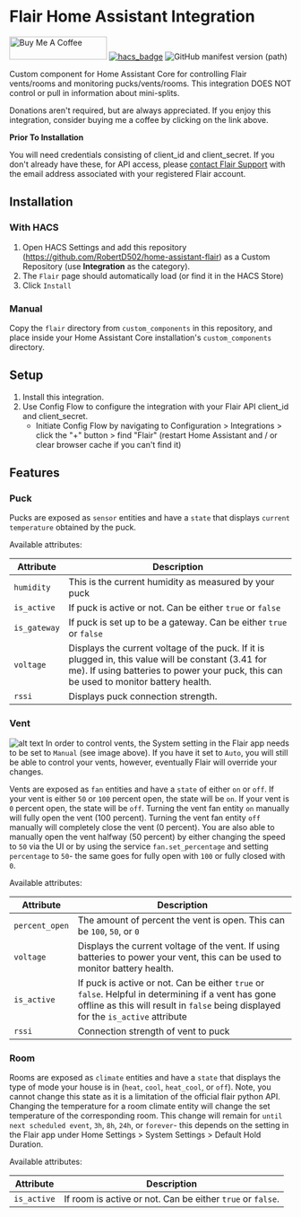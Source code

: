 # Flair Home Assistant Integration
<a href="https://www.buymeacoffee.com/RobertD502" target="_blank"><img src="https://cdn.buymeacoffee.com/buttons/default-orange.png" alt="Buy Me A Coffee" height="41" width="174"></a>
[![hacs_badge](https://img.shields.io/badge/HACS-Custom-orange.svg)](https://github.com/custom-components/hacs) ![GitHub manifest version (path)](https://img.shields.io/github/manifest-json/v/RobertD502/home-assistant-flair?filename=custom_components%2Fflair%2Fmanifest.json)

Custom component for Home Assistant Core for controlling Flair vents/rooms and monitoring pucks/vents/rooms. This integration DOES NOT control or pull in information about mini-splits.

Donations aren't required, but are always appreciated. If you enjoy this integration, consider buying me a coffee by clicking on the link above.

**Prior To Installation**

You will need credentials consisting of client_id and client_secret. If you don't already have these, for API access, please [contact Flair Support](https://support.flair.co/hc/en-us/requests/new) with the email address associated with your registered Flair account.

## Installation

### With HACS
1. Open HACS Settings and add this repository (https://github.com/RobertD502/home-assistant-flair)
as a Custom Repository (use **Integration** as the category).
2. The `Flair` page should automatically load (or find it in the HACS Store)
3. Click `Install`

### Manual
Copy the `flair` directory from `custom_components` in this repository,
and place inside your Home Assistant Core installation's `custom_components` directory.


## Setup
1. Install this integration.
2. Use Config Flow to configure the integration with your Flair API client_id and client_secret.
    * Initiate Config Flow by navigating to Configuration > Integrations > click the "+" button > find "Flair" (restart Home Assistant and / or clear browser cache if you can't find it)

## Features

### Puck
Pucks are exposed as `sensor` entities and have a `state` that displays `current temperature` obtained by the puck.

Available attributes:

| Attribute | Description |
| --- | --- |
| `humidity` | This is the current humidity as measured by your puck |
| `is_active` | If puck is active or not. Can be either `true` or `false` |
| `is_gateway` | If puck is set up to be a gateway. Can be either `true` or `false` |
| `voltage` | Displays the current voltage of the puck. If it is plugged in, this value will be constant (3.41 for me). If using batteries to power your puck, this can be used to monitor battery health. |
| `rssi` | Displays puck connection strength. |

### Vent
![alt text](https://github.com/RobertD502/home-assistant-flair/blob/main/images/flair_system_setting_smaller.png?raw=true)
In order to control vents, the System setting in the Flair app needs to be set to `Manual` (see image above). If you have it set to `Auto`, you will still be able to control your vents, however, eventually Flair will override your changes.

Vents are exposed as `fan` entities and have a `state` of either `on` or `off`. If your vent is either `50` or `100` percent open, the state will be `on`. If your vent is `0` percent open, the state will be `off`. Turning the vent fan entity `on` manually will fully open the vent (100 percent). Turning the vent fan entity `off` manually will completely close the vent (0 percent). You are also able to manually open the vent halfway (50 percent) by either changing the speed to `50` via the UI or by using the service `fan.set_percentage` and setting `percentage` to `50`- the same goes for fully open with `100` or fully closed with `0`.

Available attributes:

| Attribute | Description |
| --- | --- |
| `percent_open` | The amount of percent the vent is open. This can be `100`, `50`, or `0` |
| `voltage` | Displays the current voltage of the vent. If using batteries to power your vent, this can be used to monitor battery health. |
| `is_active` | If puck is active or not. Can be either `true` or `false`. Helpful in determining if a vent has gone offline as this will result in `false` being displayed for the `is_active` attribute |
| `rssi` | Connection strength of vent to puck |

### Room

Rooms are exposed as `climate` entities and have a `state` that displays the type of mode your house is in (`heat`, `cool`, `heat_cool`, or `off`). Note, you cannot change this state as it is a limitation of the official flair python API. Changing the temperature for a room climate entity will change the set temperature of the corresponding room. This change will remain for `until next scheduled event`, `3h`, `8h`, `24h`, or `forever`- this depends on the setting in the Flair app under Home Settings > System Settings > Default Hold Duration.

Available attributes:

| Attribute | Description |
| --- | --- |
| `is_active` | If room is active or not. Can be either `true` or `false`. |
